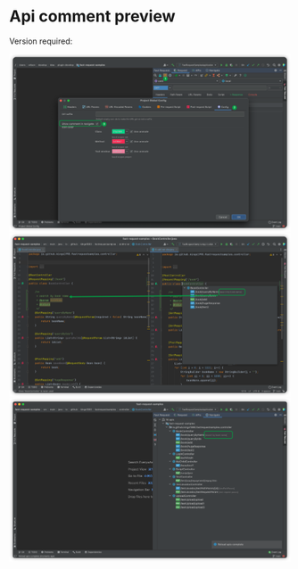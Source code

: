 # Api comment preview

Version required: <Badge text="2022.2.6" />

![showCommentConfig](../../../.vuepress/public/img/2022.2.6/showCommentConfig.png)
![showCommentInClass](../../../.vuepress/public/img/2022.2.6/showCommentInClass.png)
![showCommentInNavigate](../../../.vuepress/public/img/2022.2.6/showCommentInNavigate.png)
